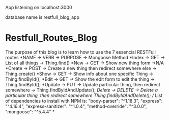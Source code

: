 App listening on localhost:3000

database name is restfull_blog_app
# Restfull_Routes_Blog
The purpose of this blog is to learn how to use the 7 essencial RESTFull routes
*NAME   ->   VERB    -> PURPOSE            -> Mongoose Method
*Index  -> GET    -> List of all things -> Thing.find()
*New    -> GET    -> Show new thing form ->N/A
*Create -> POST   -> Create a new thing then redirect somewhere else -> Thing.create()
*Show   -> GET    -> Show info about one specific Thing -> Thing.findById();
*Edit   -> GET    -> Show the edit form to edit the thing -> Thing.findById();
*Update -> PUT    -> Update particular thing, then redirect somewhere -> Thing.findByIdAndUpdate();
*Delete -> DELETE -> Delete a particular thing, then redirect somewhere Thing.findByIdAndDelete();
/*
List of dependencies to install with NPM is:
    "body-parser": "^1.18.3",
    "express": "^4.16.4",
    "express-sanitizer": "^1.0.4",
    "method-override": "^3.0.0",
    "mongoose": "^5.4.4"
*
